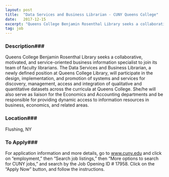 ```yaml
---
layout: post
title:  "Data Services and Business Librarian - CUNY Queens College"
date:   2017-12-15
excerpt: "Queens College Benjamin Rosenthal Library seeks a collaborative, motivated, and service-oriented business information specialist to join its team of faculty librarians. The Data Services and Business Librarian, a newly defined position at Queens College Library, will participate in the design, implementation, and promotion of systems and services for discovery, management,..."
tag: job
---
```


### Description###

Queens College Benjamin Rosenthal Library seeks a collaborative, motivated, and service-oriented business information specialist to join its team of faculty librarians. The Data Services and Business Librarian, a newly defined position at Queens College Library, will participate in the design, implementation, and promotion of systems and services for discovery, management, access and integration of qualitative and quantitative datasets across the curricula at Queens College. She/he will also serve as liaison for the Economics and Accounting departments and be responsible for providing dynamic access to information resources in business, economics, and related areas. 









### Location###

Flushing, NY




### To Apply###

For application information and more details, go to www.cuny.edu and click on “employment,” then “Search job listings,” then “More options to search for CUNY jobs,” and search by the  Job Opening ID # 17958. Click on the “Apply Now” button, and follow the instructions. 







